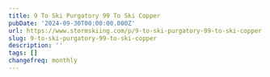 ```yaml
---
title: 9 To Ski Purgatory 99 To Ski Copper
pubDate: '2024-09-30T00:00:00.000Z'
url: https://www.stormskiing.com/p/9-to-ski-purgatory-99-to-ski-copper
slug: 9-to-ski-purgatory-99-to-ski-copper
description: ''
tags: []
changefreq: monthly
---
```


<!-- Add post content below -->
